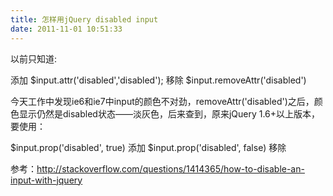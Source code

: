 ```yaml
---
title: 怎样用jQuery disabled input
date: 2011-11-01 10:51:33
---
```


以前只知道: 

添加 $input.attr('disabled','disabled'); 
移除 $input.removeAttr('disabled')

今天工作中发现ie6和ie7中input的颜色不对劲，removeAttr('disabled')之后，颜色显示仍然是disabled状态——淡灰色，后来查到，原来jQuery 1.6+以上版本，要使用： 

$input.prop('disabled', true) 添加
$input.prop('disabled', false) 移除

参考：http://stackoverflow.com/questions/1414365/how-to-disable-an-input-with-jquery